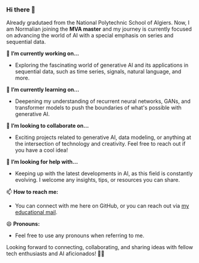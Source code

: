 ### Hi there 👋
Already gradutaed from the National Polytechnic School of Algiers. Now, I am Normalian joining the **MVA master** and my journey is currently focused on advancing the world of  AI with a special emphasis on series and sequential data.

🔭 **I’m currently working on...**
- Exploring the fascinating world of generative AI and its applications in sequential data, such as time series, signals, natural language, and more.

🌱 **I’m currently learning on...**
- Deepening my understanding of recurrent neural networks, GANs, and transformer models to push the boundaries of what's possible with generative AI.

👯 **I’m looking to collaborate on...**
- Exciting projects related to generative AI, data modeling, or anything at the intersection of technology and creativity. Feel free to reach out if you have a cool idea!

🤔 **I’m looking for help with...**
- Keeping up with the latest developments in AI, as this field is constantly evolving. I welcome any insights, tips, or resources you can share.

📫 **How to reach me:**
- You can connect with me here on GitHub, or you can reach out via [my educational mail](mailto:rayane.kimouche@g.enp.edu.dz).

😄 **Pronouns:**
- Feel free to use any pronouns when referring to me.

Looking forward to connecting, collaborating, and sharing ideas with fellow tech enthusiasts and AI aficionados! 🤖✨
